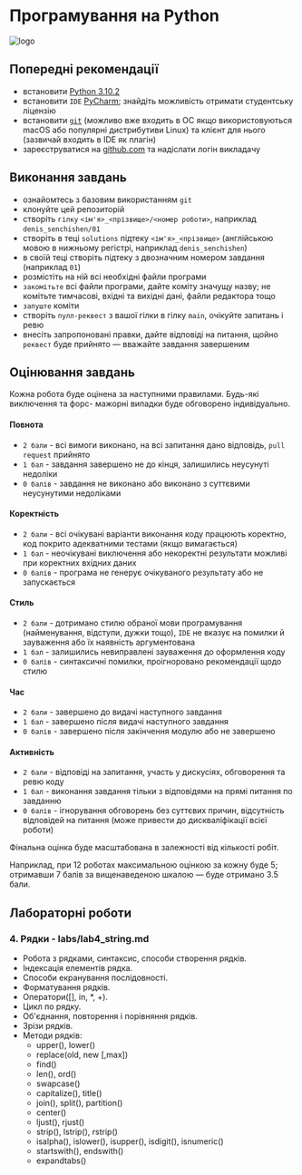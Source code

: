 # Програмування на Python
![logo](https://imagesbase.ru/file/10631/1024x600/10631_1024x600.png)

## Попередні рекомендації

- встановити [Python 3.10.2](https://www.python.org/downloads/release/python-3102/)
- встановити `IDE` [PyCharm](https://www.jetbrains.com/pycharm/download/); знайдіть можливість отримати студентську ліцензію
- встановити [`git`](https://git-scm.com/downloads) (можливо вже входить в ОС якщо використовуються macOS або
  популярні дистрибутиви Linux) та клієнт для нього 
  (зазвичай входить в IDE як плагін)
- зареєструватися на [github.com](https://github.com) 
  та надіслати логін викладачу

## Виконання завдань

- ознайомтесь з базовим використанням `git`
- клонуйте цей репозиторій
- створіть `гілку` `<ім'я>_<прізвище>/<номер роботи>`, 
  наприклад `denis_senchishen/01`
- створіть в теці `solutions` підтеку `<ім'я>_<прізвище>` (англійською мовою в
  нижньому регістрі, наприклад `denis_senchishen`)
- в своїй теці створіть підтеку з двозначним номером завдання (наприклад `01`)
- розмістіть на ній всі необхідні файли програми
- `закомітьте` всі файли програми, дайте коміту значущу назву; не комітьте 
  тимчасові, вхідні та вихідні дані, файли редактора тощо
- `запуште` коміти
- створіть `пулл-реквест` з вашої гілки в гілку `main`, очікуйте запитань і ревю
- внесіть запропоновані правки, дайте відповіді на питання,
  щойно `реквест` буде прийнято — вважайте завдання завершеним
  
## Оцінювання завдань

Кожна робота буде оцінена за наступними правилами. Будь-які виключення та форс-
мажорні випадки буде обговорено індивідуально.

#### Повнота
- `2 бали` - всі вимоги виконано, на всі запитання дано відповідь, 
  `pull request` прийнято
- `1 бал` - завдання завершено не до кінця, залишились неусунуті недоліки 
- `0 балів` - завдання не виконано або виконано з суттєвими 
  неусунутими недоліками
#### Коректність
- `2 бали` - всі очікувані варіанти виконання коду працюють коректно, 
  код покрито адекватними тестами (якщо вимагається)
- `1 бал` - неочікувані виключення або некоректні результати можливі при
  коректних вхідних даних
- `0 балів` - програма не генерує очікуваного результату або не запускається
#### Стиль
- `2 бали` - дотримано стилю обраної мови програмування (найменування, відступи,
  дужки тощо), `IDE` не вказує на помилки й зауваження або їх наявність 
  аргументована
- `1 бал` - залишились невиправлені зауваження до оформлення коду
- `0 балів` - синтаксичні помилки, проігноровано рекомендації щодо стилю
#### Час
- `2 бали` - завершено до видачі наступного завдання
- `1 бал` - завершено після видачі наступного завдання
- `0 балів` - завершено після закінчення модулю або не завершено
#### Активність
- `2 бали` - відповіді на запитання, участь у дискусіях, обговорення та 
  ревю коду
- `1 бал` - виконання завдання тільки з відповідями на прямі питання по завданню
- `0 балів` - ігнорування обговорень без суттєвих причин, відсутність відповідей
на питання (може привести до дискваліфікації всієї роботи)
  
Фінальна оцінка буде масштабована в залежності від кількості робіт.

Наприклад, при 12 роботах максимальною оцінкою за кожну буде 5;
отримавши 7 балів за вищенаведеною шкалою — буде отримано 3.5 бали.

## Лабораторні роботи

### 4. Рядки - labs/lab4_string.md
+ Робота з рядками, синтаксис, способи створення рядків.
+ Індексація елементів рядка.
+ Способи екранування послідовності.
+ Форматування рядків.
+ Оператори([], in, *, +).
+ Цикл по рядку.
+ Об'єднання, повторення і порівняння рядків.
+ Зрізи рядків.
+ Методи рядків:
    + upper(), lower()
    + replace(old, new [,max])
    + find()
    + len(), ord()
    + swapcase()
    + capitalize(), title()
    + join(), split(), partition()
    + center()
    + ljust(), rjust()
    + strip(), lstrip(), rstrip()
    + isalpha(), islower(), isupper(), isdigit(), isnumeric()
    + startswith(), endswith()
    + expandtabs()








    
